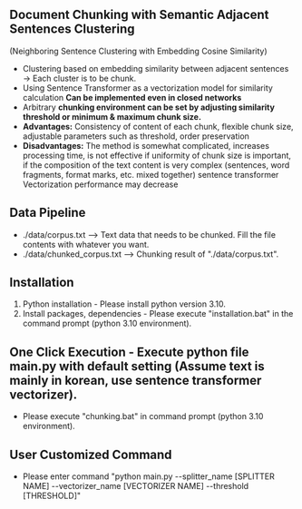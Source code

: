 ## Document Chunking with Semantic Adjacent Sentences Clustering
(Neighboring Sentence Clustering with Embedding Cosine Similarity)

- Clustering based on embedding similarity between adjacent sentences → Each cluster is to be chunk.
- Using Sentence Transformer as a vectorization model for similarity calculation **Can be implemented even in closed networks**
- Arbitrary **chunking environment can be set by adjusting similarity threshold or minimum & maximum chunk size.**
- **Advantages:** Consistency of content of each chunk, flexible chunk size, adjustable parameters such as threshold, order preservation
- **Disadvantages:** The method is somewhat complicated, increases processing time, is not effective if uniformity of chunk size is important, if the composition of the text content is very complex (sentences, word fragments, format marks, etc. mixed together) sentence transformer Vectorization performance may decrease

## Data Pipeline
- ./data/corpus.txt --> Text data that needs to be chunked. Fill the file contents with whatever you want.   
- ./data/chunked_corpus.txt --> Chunking result of "./data/corpus.txt".    

## Installation
1. Python installation - Please install python version 3.10.   
2. Install packages, dependencies - Please execute "installation.bat" in the command prompt (python 3.10 environment).   

## One Click Execution - Execute python file main.py with default setting (Assume text is mainly in korean, use sentence transformer vectorizer).
- Please execute "chunking.bat" in command prompt (python 3.10 environment).   

## User Customized Command
- Please enter command "python main.py --splitter_name [SPLITTER NAME] --vectorizer_name [VECTORIZER NAME] --threshold [THRESHOLD]"




